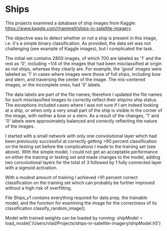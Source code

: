 # Ships

This projects examined a database of ship images from Kaggle: https://www.kaggle.com/rhammell/ships-in-satellite-imagery.

The objective was to detect whether or not a ship is present in this image, i.e. it's a simple binary classification. As provided, the data set was not challenging (see example of Kaggle images), but I complicated the task. 

The initial set contains 2800 images, of which 700 are labeled as '1' and the rest as '0', including ~1/4 of the images that had been misclassified at origin as not ships, whereas they clearly are. For example, the 'good' images were labeled as '1' in cases where images were those of full ships, including bow and stern, and traversing the center of the image. The mis-centered images, or the incomplete ones, had '0' labels. 

The data labels are part of the file names; therefore I updated the file names for such misclassified images to correctly reflect their ship/no ship status. The exceptions included cases where I was not sure if I am indeed looking at a ship, or when only a very small part of the ship is visible in the corner of the image, with neither a bow or a stern. As a result of the changes, '1' and '0' labels were approximately balanced and correctly reflecting the nature of the images.

I started with a small network with only one convolutional layer which had been previously successful at correctly getting >90 percent classification on the testing set before the complications I made to the training set (see above). With the simple model, I could not get an acceptable performance on either the training or testing set and made changes to the model, adding two convolutional layers for the total of 3 followed by 1 fully connected layer with a sigmoid activation.

With a modest amount of training I achieved >91 percent correct classification on the training set which can probably be further improved without a high risk of overfitting.

File Ships_v1 contains everything required for data prep, the trainable model, and the function for examining the image for the correctness of its classification classify_random_image().

Model with trained weights can be loaded by running:
shipModel = load_model('/Users/vlad/Projects/ships-in-satellite-imagery/shipModel.h5')
